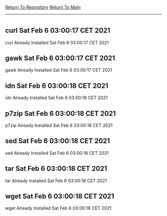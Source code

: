 [Return To Repository](https://github.com/bast69/piholeparser/)
[Return To Main](https://github.com/bast69/piholeparser/blob/master/RecentRunLogs/Mainlog.md)
____________________________________
# 
## curl Sat Feb  6 03:00:17 CET 2021
curl Already Installed Sat Feb  6 03:00:17 CET 2021
## gawk Sat Feb  6 03:00:17 CET 2021
gawk Already Installed Sat Feb  6 03:00:17 CET 2021
## idn Sat Feb  6 03:00:18 CET 2021
idn Already Installed Sat Feb  6 03:00:18 CET 2021
## p7zip Sat Feb  6 03:00:18 CET 2021
p7zip Already Installed Sat Feb  6 03:00:18 CET 2021
## sed Sat Feb  6 03:00:18 CET 2021
sed Already Installed Sat Feb  6 03:00:18 CET 2021
## tar Sat Feb  6 03:00:18 CET 2021
tar Already Installed Sat Feb  6 03:00:18 CET 2021
## wget Sat Feb  6 03:00:18 CET 2021
wget Already Installed Sat Feb  6 03:00:18 CET 2021
